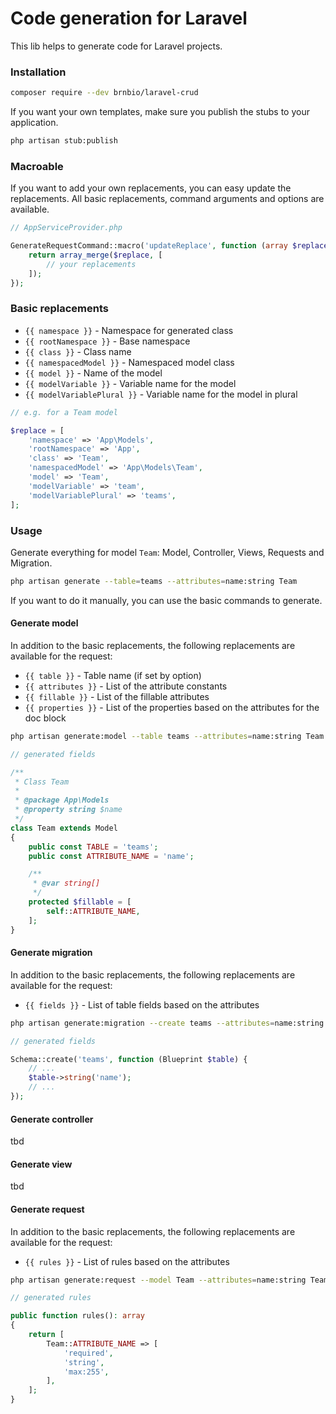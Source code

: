 # Code generation for Laravel

This lib helps to generate code for Laravel projects.

### Installation

```bash
composer require --dev brnbio/laravel-crud
```

If you want your own templates, make sure you publish the stubs to your application.

```bash
php artisan stub:publish
```

### Macroable

If you want to add your own replacements, you can easy update the replacements.
All basic replacements, command arguments and options are available.

```php
// AppServiceProvider.php

GenerateRequestCommand::macro('updateReplace', function (array $replace, array $arguments, array $options) {
    return array_merge($replace, [
        // your replacements
    ]);
});
```

### Basic replacements

- `{{ namespace }}` - Namespace for generated class
- `{{ rootNamespace }}` - Base namespace
- `{{ class }}` - Class name
- `{{ namespacedModel }}` - Namespaced model class
- `{{ model }}` - Name of the model
- `{{ modelVariable }}` - Variable name for the model
- `{{ modelVariablePlural }}` - Variable name for the model in plural

```php
// e.g. for a Team model

$replace = [
    'namespace' => 'App\Models',
    'rootNamespace' => 'App',
    'class' => 'Team',
    'namespacedModel' => 'App\Models\Team',
    'model' => 'Team',
    'modelVariable' => 'team',
    'modelVariablePlural' => 'teams',
];
```

### Usage

Generate everything for model `Team`: Model, Controller, Views, Requests and Migration.

```bash
php artisan generate --table=teams --attributes=name:string Team
```
If you want to do it manually, you can use the basic commands to generate.

#### Generate model

In addition to the basic replacements, the following replacements are available for the request:

- `{{ table }}` - Table name (if set by option)
- `{{ attributes }}` - List of the attribute constants
- `{{ fillable }}` - List of the fillable attributes
- `{{ properties }}` - List of the properties based on the attributes for the doc block

```bash
php artisan generate:model --table teams --attributes=name:string Team
```
```php
// generated fields

/**
 * Class Team
 *
 * @package App\Models
 * @property string $name
 */
class Team extends Model
{
    public const TABLE = 'teams';
    public const ATTRIBUTE_NAME = 'name';

    /**
     * @var string[]
     */
    protected $fillable = [
        self::ATTRIBUTE_NAME,
    ];
}
```

#### Generate migration

In addition to the basic replacements, the following replacements are available for the request:

- `{{ fields }}` - List of table fields based on the attributes

```bash
php artisan generate:migration --create teams --attributes=name:string CreateTeamsTable
```
```php
// generated fields

Schema::create('teams', function (Blueprint $table) {
    // ...
    $table->string('name');
    // ...
});
```

#### Generate controller

tbd

#### Generate view

tbd

#### Generate request

In addition to the basic replacements, the following replacements are available for the request:

- `{{ rules }}` - List of rules based on the attributes

```bash
php artisan generate:request --model Team --attributes=name:string Teams/StoreRequest
```
```php
// generated rules

public function rules(): array
{
    return [
        Team::ATTRIBUTE_NAME => [
            'required',
            'string',
            'max:255',
        ],
    ];
}
```
